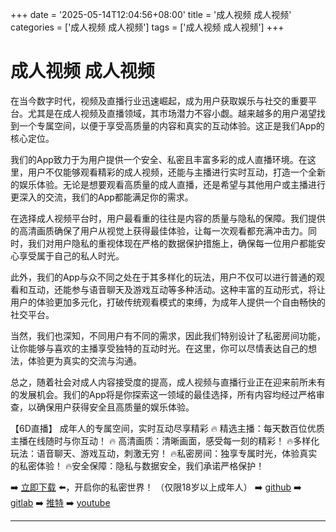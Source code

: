 +++
date = '2025-05-14T12:04:56+08:00'
title = '成人视频 成人视频'
categories = ['成人视频 成人视频']
tags = ['成人视频 成人视频']
+++

# 成人视频 成人视频

在当今数字时代，视频及直播行业迅速崛起，成为用户获取娱乐与社交的重要平台。尤其是在成人视频及直播领域，其市场潜力不容小觑。越来越多的用户渴望找到一个专属空间，以便于享受高质量的内容和真实的互动体验。这正是我们App的核心定位。

我们的App致力于为用户提供一个安全、私密且丰富多彩的成人直播环境。在这里，用户不仅能够观看精彩的成人视频，还能与主播进行实时互动，打造一个全新的娱乐体验。无论是想要观看高质量的成人直播，还是希望与其他用户或主播进行更深入的交流，我们的App都能满足你的需求。

在选择成人视频平台时，用户最看重的往往是内容的质量与隐私的保障。我们提供的高清画质确保了用户从视觉上获得最佳体验，让每一次观看都充满冲击力。同时，我们对用户隐私的重视体现在严格的数据保护措施上，确保每一位用户都能安心享受属于自己的私人时光。

此外，我们的App与众不同之处在于其多样化的玩法，用户不仅可以进行普通的观看和互动，还能参与语音聊天及游戏互动等多种活动。这种丰富的互动形式，将让用户的体验更加多元化，打破传统观看模式的束缚，为成年人提供一个自由畅快的社交平台。

当然，我们也深知，不同用户有不同的需求，因此我们特别设计了私密房间功能，让你能够与喜欢的主播享受独特的互动时光。在这里，你可以尽情表达自己的想法，体验更为真实的交流与沟通。

总之，随着社会对成人内容接受度的提高，成人视频与直播行业正在迎来前所未有的发展机会。我们的App将是你探索这一领域的最佳选择，所有内容均经过严格审查，以确保用户获得安全且高质量的娱乐体验。

【6D直播】
成年人的专属空间，实时互动尽享精彩
🔥 精选主播：每天数百位优质主播在线随时与你互动！
🔥 高清画质：清晰画面，感受每一刻的精彩！
🔥多样化玩法：语音聊天、游戏互动，刺激无穷！
🔥私密房间：独享专属时光，体验真实的私密体验！
🔥安全保障：隐私与数据安全，我们承诺严格保护！

➡️ [立即下载](https://down123.s3.ap-east-1.amazonaws.com/index.html?channelCode=blog) ⬅️，开启你的私密世界！
（仅限18岁以上成年人）
➡️ [github](https://aldult-live.github.io/)
➡️ [gitlab](https://seo-09598d.gitlab.io/)
➡️ [推特](https://x.com/wegame33)
➡️ [youtube](https://www.youtube.com/@6Dlive)

---
